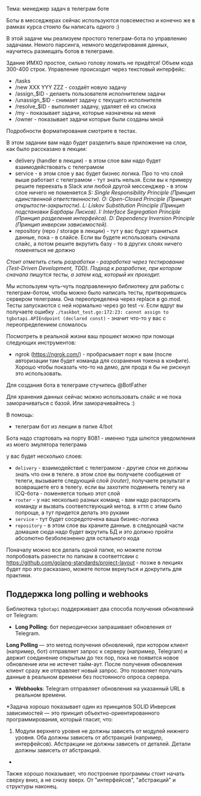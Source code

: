 Тема: менеджер задач в телеграм боте

Боты в месседжерах сейчас используются повсеместно и конечно же в рамках курса стоило бы написать одного :)

В этой задаче мы реализуем простого телеграм-бота по управлению задачами. Немого парсинга, немного моделирования данных, научитесь размещать ботов в телеграме.

Здание ИМХО простое, сильно голову ломать не придётся! Объем кода 300-400 строк.
Управление происходит через текстовый интерфейс:

- /tasks
- /new XXX YYY ZZZ - создаёт новую задачу
- /assign\_$ID - делаеть пользователя исполнителем задачи
- /unassign\_$ID - снимает задачу с текущего исполнителя
- /resolve\_$ID - выполняет задачу, удаляет её из списка
- /my - показывает задачи, которые назначены на меня
- /owner - показывает задачи которые были созданы мной

Подробности форматирования смотрите в тестах.

В этом задании вам надо будет разделить ваше приложение на слои, как было рассказано в лекции:

- delivery (handler в лекции) - в этом слое вам надо будет взаимодействовать с телеграмом
- service - в этом слое у вас будет бизнес логика. Про то что слой выше работает с телеграмом - тут знать нельзя. Если вы к примеру решите переехать в Slack или любой другой мессенджер - в этом слое ничего не поменяется
  _S: Single Responsibility Principle (Принцип единственной ответственности).
  O: Open-Closed Principle (Принцип открытости-закрытости).
  L: Liskov Substitution Principle (Принцип подстановки Барбары Лисков).
  I: Interface Segregation Principle (Принцип разделения интерфейса).
  D: Dependency Inversion Principle (Принцип инверсии зависимостей)._
- repository (repo / storage в лекции) - тут у вас будут храниться данные, пока - в слайсе. Если вы будете использовать сначала слайс, а потом решите вкрутить базу - то в других слоях ничего поменяться не должно

_Стоит отметить стиль разработки - разработка через тестирование (Test-Driven Development, TDD).
Подход к разработке, при котором сначала пишутся тесты, а затем код, который их проходит._

Мы используем чуть-чуть подправленную библиотеку для работы с телеграм-ботом, чтобы можно было написать тесты, притворившись сервером телеграма. Она переопределена через replace в go.mod. Тесты запускаются с ней нормально через go test -v. Если вдруг вы получаете ошибку `./taskbot_test.go:172:23: cannot assign to tgbotapi.APIEndpoint (declared const)` - значит что-то у вас с переопределением сломалось

Посмотреть в реальной жизни ваш прошект можно при помощи следующих инструментов:

- ngrok (https://ngrok.com/) - пробрасывает порт к вам (после авторизации там будет команда для созранения токена в конфиге). Хорошо чтобы показать что-то на демо, для прода я бы не рискнул это использовать.

Для создания бота в телеграме стучитесь @BotFather

Для хранения данных сейчас можно использовать слайс и не пока заморачиваться с базой. Или заморачивайтесь :)

В помощь:

- телеграм бот из лекции в папке 4/bot

Бота надо стартовать на порту 8081 - именно туда шлются уведомления из моего эмулятора телеграма

у вас будет несколько слоев:

- `delivery` - взаимодействиt с телеграмом - другие слои не должны знать что они в телеге. в этом слое вы получаете сообщения от телеги, вызываете следующий слой *(router)*, получаете результат и возвращаете его в телегу. если вы захотите подменить телегу на ICQ-бота - поменяется только этот слой
- `router` - у нас несколько разных команд - вам надо распарсить команду и вызвать соответствующий метод. в хттп с этим было попроще, а тут придется делать это руками
- `service` - тут будет сосредоточена ваша бизнес-логика
- `repository` - в этом слое вы храните данные. в следующей части домашке сюда надо будет вкрутить БД и это должно пройти абсолютно безболезненно для остального кода

Поначалу можно все делать одной папке, но можете потом попробовать разнести по папкам в соответтсвии с https://github.com/golang-standards/project-layout - позже в лекциях будет про это расказано, можете потом вернуться и докрутить для практики.

## Поддержка long polling и webhooks

Библиотека `tgbotapi` поддерживает два способа получения обновлений от Telegram:

- **Long Polling**: бот периодически запрашивает обновления от Telegram.

**Long Polling** — это метод получения обновлений, при котором клиент (например, бот) отправляет запрос к серверу (например, Telegram) и держит соединение открытым до тех пор, пока не появится новое обновление или не истечет тайм-аут. После получения обновления клиент сразу же отправляет новый запрос. Это позволяет получать данные в реальном времени без постоянного опроса сервера.

- **Webhooks**: Telegram отправляет обновления на указанный URL в реальном времени.


*Задача хорошо показывает один из принципов SOLID
Инверсия зависимостей — это принцип объектно-ориентированного программирования, который гласит, что:
1. Модули верхнего уровня не должны зависеть от модулей нижнего уровня. Оба должны зависеть от абстракций (например, интерфейсов).
Абстракции не должны зависеть от деталей. Детали должны зависеть от абстракций.
*
Также хорошо показывает, что построение программы стоит начать сверху вниз, а не снизу вверх.
От "интерфейсов", "абстракций" и структуры наконец.